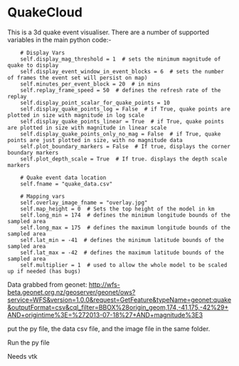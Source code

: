 QuakeCloud
==========

This is a 3d quake event visualiser. There are a number of supported variables in the main python code:-


        # Display Vars
        self.display_mag_threshold = 1  # sets the minimum magnitude of quake to display
        self.display_event_window_in_event_blocks = 6  # sets the number of frames the event set will persist on map)
        self.minutes_per_event_block = 20  # in mins
        self.replay_frame_speed = 50  # defines the refresh rate of the replay
        self.display_point_scalar_for_quake_points = 10
        self.display_quake_points_log = False  # if True, quake points are plotted in size with magnitude in log scale
        self.display_quake_points_linear = True  # if True, quake points are plotted in size with magnitude in linear scale
        self.display_quake_points_only_no_mag = False  # if True, quake points are just plotted in size, with no magnitude data
        self.plot_boundary_markers = False  # If true, displays the corner boundary markers
        self.plot_depth_scale = True  # If true. displays the depth scale markers

        # Quake event data location
        self.fname = "quake_data.csv"

        # Mapping vars
        self.overlay_image_fname = "overlay.jpg"
        self.map_height = 0  # Sets the top height of the model in km
        self.long_min = 174  # defines the minimum longitude bounds of the sampled area
        self.long_max = 175  # defines the maximum longitude bounds of the sampled area
        self.lat_min = -41  # defines the minimum latitude bounds of the sampled area
        self.lat_max = -42  # defines the maximum latitude bounds of the sampled area
        self.multiplier = 1  # used to allow the whole model to be scaled up if needed (has bugs)
        

Data grabbed from geonet: http://wfs-beta.geonet.org.nz/geoserver/geonet/ows?service=WFS&version=1.0.0&request=GetFeature&typeName=geonet:quake&outputFormat=csv&cql_filter=BBOX%28origin_geom,174,-41,175,-42%29+AND+origintime%3E=%272013-07-18%27+AND+magnitude%3E3
 
 
put the py file, the data csv file, and the image file in the same folder. 

Run the py file 

Needs vtk


